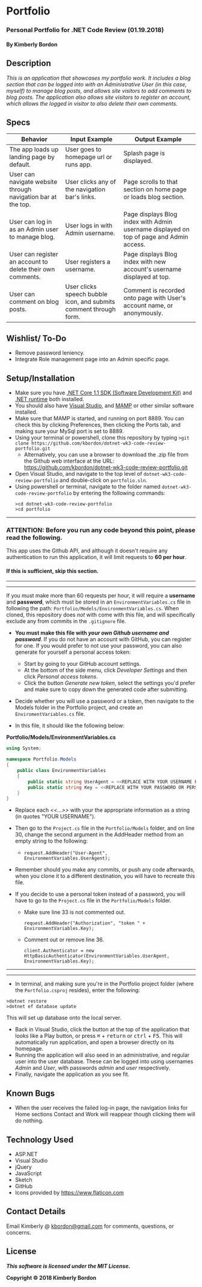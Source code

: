 # Portfolio
### Personal Portfolio for .NET Code Review (01.19.2018)

#### By Kimberly Bordon

## Description
_This is an application that showcases my portfolio work. It includes a blog section that can be logged into with an Administrative User (in this case, myself) to manage blog posts, and allows site visitors to add comments to blog posts. The application also allows site visitors to register an account, which allows the logged in visitor to also delete their own comments._

## Specs
| Behavior | Input Example | Output Example |
|-|-|-|
| The app loads up landing page by default. | User goes to homepage url or runs app. | Splash page is displayed. |
| User can navigate website through navigation bar at the top. | User clicks any of the navigation bar's links. | Page scrolls to that section on home page or loads blog section. |
| User can log in as an Admin user to manage blog. | User logs in with Admin username. | Page displays Blog index with Admin username displayed on top of page and Admin access.|
| User can register an account to delete their own comments. | User registers a username. | Page displays Blog index with new account's username displayed at top. |
| User can comment on blog posts. | User clicks speech bubble icon, and submits comment through form. | Comment is recorded onto page with User's account name, or anonymously. |


## Wishlist/ To-Do
* Remove password leniency.
* Integrate Role management page into an Admin specific page.

## Setup/Installation
* Make sure you have [.NET Core 1.1 SDK (Software Development Kit)](https://download.microsoft.com/download/F/4/F/F4FCB6EC-5F05-4DF8-822C-FF013DF1B17F/dotnet-dev-win-x64.1.1.4.exe) and [.NET runtime](https://download.microsoft.com/download/6/F/B/6FB4F9D2-699B-4A40-A674-B7FF41E0E4D2/dotnet-win-x64.1.1.4.exe) both installed.
* You should also have [Visual Studio](https://www.visualstudio.com/downloads/), and [MAMP](https://www.mamp.info/en/downloads/) or other similar software installed.
* Make sure that MAMP is started, and running on port 8889. You can check this by clicking Preferences, then clicking the Ports tab, and making sure your MySql port is set to 8889.
* Using your terminal or powershell, clone this repository by typing ```>git clone https://github.com/kbordon/dotnet-wk3-code-review-portfolio.git```
    * Alternatively, you can use a browser to download the .zip file from the Github web interface at the URL: https://github.com/kbordon/dotnet-wk3-code-review-portfolio.git
* Open Visual Studio, and navigate to the top level of `dotnet-wk3-code-review-portfolio` and double-click on `portfolio.sln`.
* Using powershell or terminal, navigate to the folder named `dotnet-wk3-code-review-portfolio` by entering the following commands:
  ```
  >cd dotnet-wk3-code-review-portfolio
  >cd portfolio
  ```
***
  ### ATTENTION: Before you run any code beyond this point, please read the following.

  This app uses the Github API, and although it doesn't require any authentication to run this application, it will limit requests to **60 per hour**.

  #### If this is sufficient, skip this section.
  ***
  ***
   If you must make more than 60 requests per hour, it will require a **username** and **password**, which must be stored in an `EnvironmentVariables.cs` file in following the path: `Portfolio/Models/EnvironmentVariables.cs`.
   When cloned, this repository does _not_ with come with this file, and will specifically exclude any from commits in the `.gitignore` file.

  * **You must make this file with _your own Github username and password_**. If you do not have an account with GitHub, you can register for one. If you would prefer to not use your password, you can also generate for yourself a personal access token:
    * Start by going to your GitHub account settings.
    * At the bottom of the side menu, click *Developer Settings* and then click *Personal access tokens*.
    * Click the button *Generate new token*, select the settings you'd prefer and make sure to copy down the generated code after submitting.

  * Decide whether you will use a password or a token, then navigate to the Models folder in the Portfolio project, and create an `EnviromentVariables.cs` file.
  * In this file, it should like the following below:

  **Portfolio/Models/EnvironmentVariables.cs**
  ```C#
  using System;

  namespace Portfolio.Models
  {
      public class EnvironmentVariables
      {
          public static string UserAgent = <<REPLACE WITH YOUR USERNAME FOR GITHUB>>;
          public static string Key = <<REPLACE WITH YOUR PASSWORD OR PERSONAL TOKEN>>;
      }
  }
  ```
  * Replace each _<<...>>_ with your the appropriate information as a string (in quotes "YOUR USERNAME").
  * Then go to the `Project.cs` file in the `Portfolio/Models` folder, and on line 30, change the second argument in the AddHeader method from an empty string to the following:
    * `request.AddHeader("User-Agent", EnvironmentVariables.UserAgent);`

  * Remember should you make any commits, or push any code afterwards, when you clone it to a different destination, you will have to recreate this file.

  * If you decide to use a personal token instead of a password, you will have to go to the `Project.cs` file in the `Portfolio/Models` folder.
    * Make sure line 33 is not commented out.
      ```
      request.AddHeader("Authorization", "token " + EnvironmentVariables.Key);
      ```
    * Comment out or remove line 36.
      ```
      client.Authenticator = new HttpBasicAuthenticator(EnvironmentVariables.UserAgent, EnvironmentVariables.Key);
      ```
***
***
* In terminal, and making sure you're in the Portfolio project folder (where the `Portfolio.csproj` resides), enter the following:
```
>dotnet restore
>dotnet ef database update
```
This will set up database onto the local server.

* Back in Visual Studio, click the button at the top of the application that looks like a Play button, or press <kbd>⌘</kbd> + <kbd>return</kbd> or <kbd>ctrl</kbd> + <kbd>F5</kbd>. This will automatically run application, and open a browser directly on its homepage.
* Running the application will also seed in an administrative, and regular user into the user database. These can be logged into using usernames _Admin_ and _User_, with passwords _admin_ and _user_ respectively.
* Finally, navigate the application as you see fit.

## Known Bugs
* When the user receives the failed log-in page, the navigation links for Home sections Contact and Work will reappear though clicking them will do nothing.

## Technology Used
* ASP.NET
* Visual Studio
* jQuery
* JavaScript
* Sketch
* GitHub
* Icons provided by https://www.flaticon.com

## Contact Details
Email Kimberly @ [kbordon@gmail.com](mailto:kbordon@gmail.com) for comments, questions, or concerns.

## License
**_This software is licensed under the MIT License._**

**Copyright © 2018 Kimberly Bordon**
